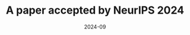 ---
title: "A paper accepted by NeurIPS 2024"
date: "2024-09"
# featured 设为 true 则在首页展示
featured: true

---